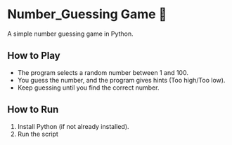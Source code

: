 # Number_Guessing Game 🎯

A simple number guessing game in Python.

## How to Play
- The program selects a random number between 1 and 100.
- You guess the number, and the program gives hints (Too high/Too low).
- Keep guessing until you find the correct number.

## How to Run
1. Install Python (if not already installed).
2. Run the script
